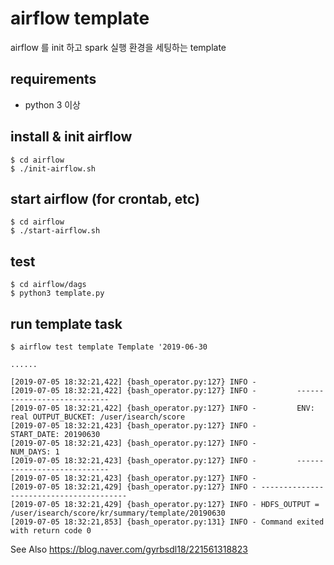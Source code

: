 # airflow template
airflow 를 init 하고 spark 실행 환경을 세팅하는 template

## requirements
* python 3 이상

## install & init airflow

```
$ cd airflow
$ ./init-airflow.sh
```

## start airflow (for crontab, etc)
```
$ cd airflow
$ ./start-airflow.sh
```

## test
```
$ cd airflow/dags
$ python3 template.py
```

## run template task

```
$ airflow test template Template '2019-06-30

......

[2019-07-05 18:32:21,422] {bash_operator.py:127} INFO -
[2019-07-05 18:32:21,422] {bash_operator.py:127} INFO -         ----------------------------
[2019-07-05 18:32:21,422] {bash_operator.py:127} INFO -         ENV: real OUTPUT_BUCKET: /user/isearch/score
[2019-07-05 18:32:21,423] {bash_operator.py:127} INFO -         START_DATE: 20190630
[2019-07-05 18:32:21,423] {bash_operator.py:127} INFO -         NUM_DAYS: 1
[2019-07-05 18:32:21,423] {bash_operator.py:127} INFO -         ----------------------------
[2019-07-05 18:32:21,423] {bash_operator.py:127} INFO -
[2019-07-05 18:32:21,429] {bash_operator.py:127} INFO - ----------------------------------------
[2019-07-05 18:32:21,429] {bash_operator.py:127} INFO - HDFS_OUTPUT = /user/isearch/score/kr/summary/template/20190630
[2019-07-05 18:32:21,853] {bash_operator.py:131} INFO - Command exited with return code 0
```

See Also
https://blog.naver.com/gyrbsdl18/221561318823
